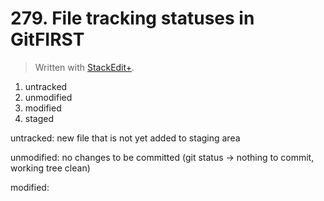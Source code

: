 # 279. File tracking statuses in GitFIRST


> Written with [StackEdit+](https://stackedit.net/).


1. untracked
2. unmodified
3. modified
4. staged

untracked: new file that is not yet added to staging area

unmodified: no changes to be committed (git status → nothing to commit, working tree clean)

modified:
<!--stackedit_data:
eyJoaXN0b3J5IjpbMTQ5ODAzODgxNF19
-->